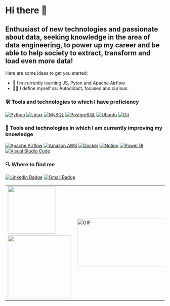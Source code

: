 # Hi there 👋

## Enthusiast of new technologies and passionate about data, seeking knowledge in the area of data engineering, to power up my career and be able to help society to extract, transform and load even more data!

Here are some ideas to get you started:

- 🌱 I’m currently learning JS, Pyton and Apache Airflow.
- 🥷🏼 I define myself as: Autodidact, focused and curious.

### 🛠  Tools and technologies to which I have proficiency
[![Python](https://img.shields.io/badge/Python-282C34?&message=Python&logo=Python&logoColor=3776AB)](https://www.python.org)
[![Linux](https://img.shields.io/badge/Linux-282C34?&message=Linux&logo=Linux&logoColor=FFFFFF)](https://www.linuxfoundation.org)
[![MySQL](https://img.shields.io/badge/MySQL-282C34?&message=MySQL&logo=MySQL&logoColor=0078D6)](https://mysql.com)
[![PostgreSQL](https://img.shields.io/badge/PostgreSQL-282C34?&message=PostgreSQL&logo=PostgreSQL&logoColor=3776AB)](https://www.postgresql.org)
[![Ubuntu](https://img.shields.io/badge/Ubuntu-282C34?&message=Ubuntu&logo=Ubuntu&logoColor=FE7A16)](https://ubuntu.com)
[![Git](https://img.shields.io/badge/Git-282C34?&message=Git&logo=Git&logoColor=F05032)](https://git-scm.com)

### 📖  Tools and technologies in which I am currently improving my knowledge
[![Apache Airflow](https://img.shields.io/badge/Apache_Airflow-282C34?&message=Apache_Airflow&logo=Apache+Airflow&logoColor=FFFFFF)](https://airflow.apache.org)
[![Amazon AWS](https://img.shields.io/badge/Amazon_AWS-282C34?&message=Amazon_AWS&logo=Amazon+AWS&logoColor=FE7A16)](https://aws.amazon.com)
[![Docker](https://img.shields.io/badge/Docker-282C34?&message=Docker&logo=Docker&logoColor=2496ED)](https://docker.com)
[![Notion](https://img.shields.io/badge/Notion-282C34?&message=Notion&logo=Notion&logoColor=FFFFFF)](https://www.notion.so)
[![Power BI](https://img.shields.io/badge/Power_BI-282C34?&message=Power_BI&logo=Power+BI&logoColor=yellow)](https://powerbi.microsoft.com)
[![Visual Studio Code](https://img.shields.io/badge/VS_Code-282C34?&message=Visual_Studio_Code&logo=Visual+Studio+Code&logoColor=007ACC)](https://code.visualstudio.com)

### 🔍  Where to find me
[![Linkedin Badge](https://img.shields.io/badge/-LinkedIn-blue?style=for-the-badge&logo=Linkedin&logoColor=white&link=https://www.linkedin.com/in/cassiano-sampaio-descovi-3b45b6a0)](https://www.linkedin.com/in/cassiano-sampaio-descovi-3b45b6a0)
[![Gmail Badge](https://img.shields.io/badge/-Gmail-c14438?style=for-the-badge&logo=Gmail&logoColor=white&link=mailto:email@cassianodescovi.com.br)](mailto:email@cassianodescovi.com.br)

<table align='center'>
<tbody>
  <tr>
    <td class="tg-0pky"> <!-- Card -->
      <img height='150' src='https://github-readme-stats.vercel.app/api/top-langs/?username=cassianodescovi&layout=compact'></td>
    <td rowspan="2" class="tg-0pky"><img align="right" alt="GIF" src="https://github.com/cassianodescovi/cassianodescovi/blob/main/code.gif?raw=true" width="400" height="150"/></td>
  </tr>
  <tr>
    <td class="tg-0pky"><img height='200' src='https://github-readme-stats.vercel.app/api?username=cassianodescovi&show_icons=true&layout=compact'></td>
  </tr>
</tbody>
</table>
